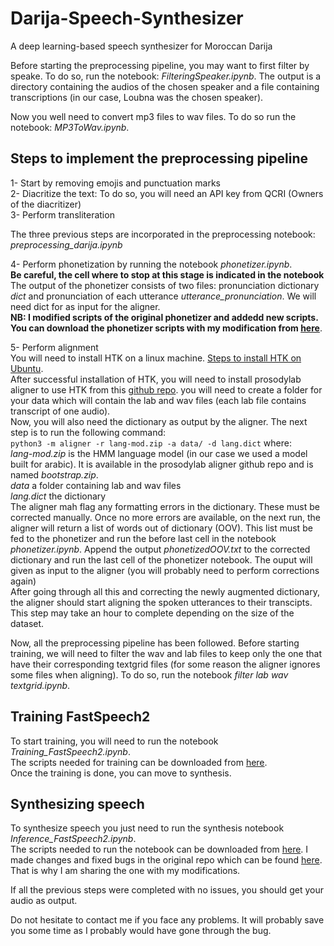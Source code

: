 # Darija-Speech-Synthesizer
A deep learning-based speech synthesizer for Moroccan Darija  

Before starting the preprocessing pipeline, you may want to first filter by speake. To do so, run the notebook: _FilteringSpeaker.ipynb_. The output is a directory containing the audios of the chosen speaker and a file containing transcriptions (in our case, Loubna was the chosen speaker).  

Now you well need to convert mp3 files to wav files. To do so run the notebook: _MP3ToWav.ipynb_.  

## Steps to implement the preprocessing pipeline

1- Start by removing emojis and punctuation marks  
2- Diacritize the text: To do so, you will need an API key from QCRI (Owners of the diacritizer)  
3- Perform transliteration  

The three previous steps are incorporated in the preprocessing notebook: _preprocessing_darija.ipynb_  

4- Perform phonetization by running the notebook _phonetizer.ipynb_.  
**Be careful, the cell where to stop at this stage is indicated in the notebook**  
The output of the phonetizer consists of two files: pronunciation dictionary _dict_ and pronunciation of each utterance _utterance_pronunciation_. We will need dict for as input for the aligner.  
**NB: I modified scripts of the original phonetizer and addedd new scripts. You can download the phonetizer scripts with my modification from [here](https://drive.google.com/drive/folders/1Ryw8GHCD0FS0B33hEywm6UhZpKOqyj1O?usp=sharing)**.

5- Perform alignment  
You will need to install HTK on a linux machine. [Steps to install HTK on Ubuntu](https://gist.github.com/laic/39b8b2e156c39c778888aa825aee9877).  
After successful installation of HTK, you will need to install prosodylab aligner to use HTK from this [github repo](https://github.com/nawarhalabi/Prosodylab-Aligner). you will need to create a folder for your data which will contain the lab and wav files (each lab file contains transcript of one audio).  
Now, you will also need the dictionary as output by the aligner. The next step is to run the following command:  
`python3 -m aligner -r lang-mod.zip -a data/ -d lang.dict` where:  
_lang-mod.zip_ is the HMM language model (in our case we used a model built for arabic). It is available in the prosodylab aligner github repo and is named _bootstrap.zip_.  
_data_ a folder containing lab and wav files  
_lang.dict_ the dictionary  
The aligner mah flag any formatting errors in the dictionary. These must be corrected manually. Once no more errors are available, on the next run, the aligner will return a list of words out of dictionary (OOV). This list must be fed to the phonetizer and run the before last cell in the notebook _phonetizer.ipynb_. Append the output _phonetizedOOV.txt_ to the corrected dictionary and run the last cell of the phonetizer notebook. The ouput will given as input to the aligner (you will probably need to perform corrections again)    
After going through all this and correcting the newly augmented dictionary, the aligner should start aligning the spoken utterances to their transcipts. This step may take an hour to complete depending on the size of the dataset.

Now, all the preprocessing pipeline has been followed. Before starting training, we will need to filter the wav and lab files to keep only the one that have their corresponding textgrid files (for some reason the aligner ignores some files when aligning). To do so, run the notebook _filter lab wav textgrid.ipynb_.

## Training FastSpeech2

To start training, you will need to run the notebook _Training_FastSpeech2.ipynb_.  
The scripts needed for training can be downloaded from [here](https://drive.google.com/drive/folders/1pK3FbMlXuTGC0cseaPdP7xqxuKxA_Jv6?usp=sharing).  
Once the training is done, you can move to synthesis.

## Synthesizing speech

To synthesize speech you just need to run the synthesis notebook _Inference_FastSpeech2.ipynb_.  
The scripts needed to run the notebook can be downloaded from [here](https://drive.google.com/drive/folders/1UM22IgwB_LU4b3BK9InDyuNoiHRITJ2D?usp=sharing). I made changes and fixed bugs in the original repo which can be found [here](https://github.com/ARBML/klaam). That is why I am sharing the one with my modifications.

If all the previous steps were completed with no issues, you should get your audio as output.

Do not hesitate to contact me if you face any problems. It will probably save you some time as I probably would have gone through the bug.
